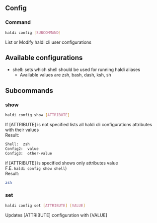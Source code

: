 ## Config

### Command
```bash
haldi config [SUBCOMMAND]
```

List or Modify haldi cli user configurations

## Available configurations

- shell: sets which shell should be used for running haldi aliases
  - Available values are zsh, bash, dash, ksh, sh

## Subcommands
### show
```bash
haldi config show [ATTRIBUTE]
```
If [ATTRIBUTE] is not specified lists all haldi cli configurations attributes with their values  
Result:
```bash
Shell:  zsh
Config2:  value
Config3:  other-value
```
if [ATTRIBUTE] is specified shows only attributes value  
F.E. ```haldi config show shell```)  
Result:
```bash
zsh
```

### set
```bash
haldi config set [ATTRIBUTE] [VALUE]
```
Updates [ATTRIBUTE] configuration with [VALUE]

